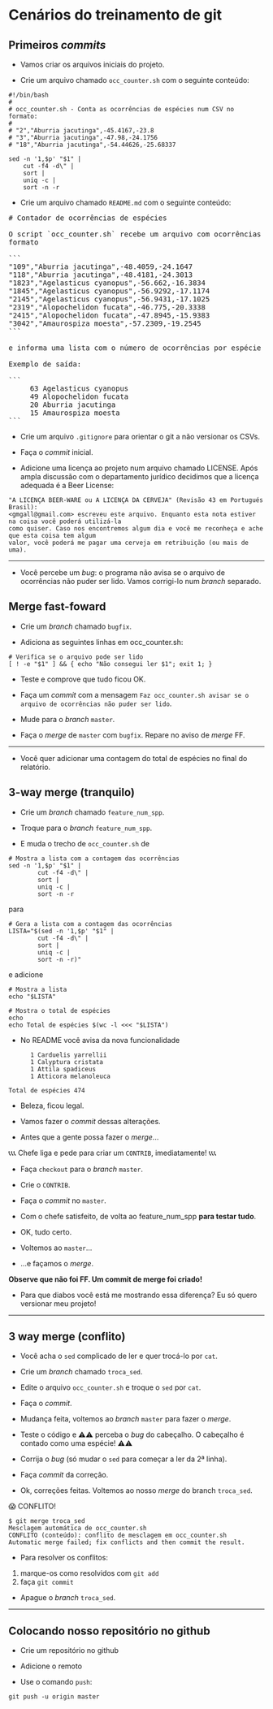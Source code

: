 # Cenários do treinamento de git

## Primeiros *commits*

* Vamos criar os arquivos iniciais do projeto.

* Crie um arquivo chamado `occ_counter.sh` com o seguinte conteúdo:

```
#!/bin/bash
#
# occ_counter.sh - Conta as ocorrências de espécies num CSV no formato:
#
# "2","Aburria jacutinga",-45.4167,-23.8
# "3","Aburria jacutinga",-47.98,-24.1756
# "18","Aburria jacutinga",-54.44626,-25.68337

sed -n '1,$p' "$1" |
	cut -f4 -d\" |
	sort |
	uniq -c |
	sort -n -r
```

* Crie um arquivo chamado `README.md` com o seguinte conteúdo:

<pre>
# Contador de ocorrências de espécies

O script `occ_counter.sh` recebe um arquivo com ocorrências de espécies no
formato

```
"109","Aburria jacutinga",-48.4059,-24.1647
"118","Aburria jacutinga",-48.4181,-24.3013
"1823","Agelasticus cyanopus",-56.662,-16.3834
"1845","Agelasticus cyanopus",-56.9292,-17.1174
"2145","Agelasticus cyanopus",-56.9431,-17.1025
"2319","Alopochelidon fucata",-46.775,-20.3338
"2415","Alopochelidon fucata",-47.8945,-15.9383
"3042","Amaurospiza moesta",-57.2309,-19.2545
```

e informa uma lista com o número de ocorrências por espécie na saída padrão.

Exemplo de saída:

```
     63 Agelasticus cyanopus
     49 Alopochelidon fucata
     20 Aburria jacutinga
     15 Amaurospiza moesta
```
</pre>

* Crie um arquivo `.gitignore` para orientar o git a não versionar os CSVs.

* Faça o *commit* inicial.

* Adicione uma licença ao projeto num arquivo chamado LICENSE. Após ampla discussão com o departamento jurídico decidimos que a licença adequada é a Beer License:

```
"A LICENÇA BEER-WARE ou A LICENÇA DA CERVEJA" (Revisão 43 em Portugués Brasil):
<gmgall@gmail.com> escreveu este arquivo. Enquanto esta nota estiver na coisa você poderá utilizá-la
como quiser. Caso nos encontremos algum dia e você me reconheça e ache que esta coisa tem algum
valor, você poderá me pagar uma cerveja em retribuição (ou mais de uma).
```

---------

* Você percebe um *bug*: o programa não avisa se o arquivo de ocorrências não puder ser lido. Vamos corrigi-lo num *branch* separado.

## Merge fast-foward

* Crie um *branch* chamado `bugfix`.

* Adiciona as seguintes linhas em occ_counter.sh:

```
# Verifica se o arquivo pode ser lido
[ ! -e "$1" ] && { echo "Não consegui ler $1"; exit 1; }
```

* Teste e comprove que tudo ficou OK.

* Faça um *commit* com a mensagem `Faz occ_counter.sh avisar se o arquivo de ocorrências não puder ser lido`.

* Mude para o *branch* `master`.

* Faça o *merge* de `master` com `bugfix`. Repare no aviso de *merge* FF.

---------

* Você quer adicionar uma contagem do total de espécies no final do relatório.

## 3-way merge (tranquilo)

* Crie um *branch* chamado `feature_num_spp`.

* Troque para o *branch* `feature_num_spp`.

* E muda o trecho de `occ_counter.sh` de

```
# Mostra a lista com a contagem das ocorrências
sed -n '1,$p' "$1" |
        cut -f4 -d\" |
        sort |
        uniq -c |
        sort -n -r
```

para

```
# Gera a lista com a contagem das ocorrências
LISTA="$(sed -n '1,$p' "$1" |
        cut -f4 -d\" |
        sort |
        uniq -c |
        sort -n -r)"
```

e adicione

```
# Mostra a lista
echo "$LISTA"

# Mostra o total de espécies
echo
echo Total de espécies $(wc -l <<< "$LISTA")
```

* No README você avisa da nova funcionalidade

```
      1 Carduelis yarrellii
      1 Calyptura cristata
      1 Attila spadiceus
      1 Atticora melanoleuca

Total de espécies 474
```

* Beleza, ficou legal.

* Vamos fazer o *commit* dessas alterações.

* Antes que a gente possa fazer o *merge*...

:telephone_receiver::telephone_receiver::telephone_receiver: Chefe liga e pede para criar um `CONTRIB`, imediatamente! :telephone_receiver::telephone_receiver::telephone_receiver:

* Faça `checkout` para o *branch* `master`.

* Crie o `CONTRIB`.

* Faça o *commit* no `master`.

* Com o chefe satisfeito, de volta ao feature_num_spp **para testar tudo**.

* OK, tudo certo.

* Voltemos ao `master`...

* ...e façamos o *merge*.

**Observe que não foi FF. Um commit de merge foi criado!**

* Para que diabos você está me mostrando essa diferença? Eu só quero versionar meu projeto!

---------

## 3 way merge (conflito)

* Você acha o `sed` complicado de ler e quer trocá-lo por `cat`.

* Crie um *branch* chamado `troca_sed`.

* Edite o arquivo `occ_counter.sh` e troque o `sed` por `cat`.

* Faça o *commit*.

* Mudança feita, voltemos ao *branch* `master` para fazer o *merge*.

* Teste o código e :warning::warning: perceba o *bug* do cabeçalho. O cabeçalho é contado como uma espécie! :warning::warning:

* Corrija o *bug* (só mudar o `sed` para começar a ler da 2ª linha).

* Faça *commit* da correção.

* Ok, correções feitas. Voltemos ao nosso *merge* do branch `troca_sed`.

:scream: CONFLITO!
```
$ git merge troca_sed 
Mesclagem automática de occ_counter.sh
CONFLITO (conteúdo): conflito de mesclagem em occ_counter.sh
Automatic merge failed; fix conflicts and then commit the result.
```

* Para resolver os conflitos:

1. marque-os como resolvidos com `git add`
1. faça `git commit`

* Apague o *branch* `troca_sed`.

---------

## Colocando nosso repositório no github


* Crie um repositório no github

* Adicione o remoto

* Use o comando `push`:

```
git push -u origin master
```